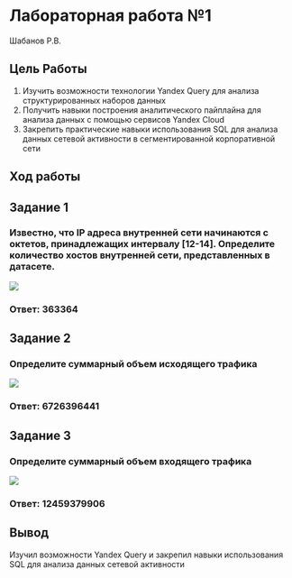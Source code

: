 # Лабораторная работа №1
Шабанов Р.В.

## Цель Работы

1.  Изучить возможности технологии Yandex Query для анализа
    структурированных наборов данных
2.  Получить навыки построения аналитического пайплайна для анализа
    данных с помощью сервисов Yandex Cloud
3.  Закрепить практические навыки использования SQL для анализа данных
    сетевой активности в сегментированной корпоративной сети

## Ход работы

## Задание 1

### Известно, что IP адреса внутренней сети начинаются с октетов, принадлежащих интервалу \[12-14\]. Определите количество хостов внутренней сети, представленных в датасете.

<image src = "images\a.jpg">

### Ответ: 363364

## Задание 2

### Определите суммарный объем исходящего трафика

<image src = "images\b.jpg">

### Ответ: 6726396441

## Задание 3

### Определите суммарный объем входящего трафика

<image src = "images\c.jpg">

### Ответ: 12459379906

## Вывод

Изучил возможности Yandex Query и закрепил навыки использования SQL для
анализа данных сетевой активности
